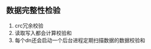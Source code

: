 <!--
 * Author       : ajin
 * Date         : 2020-02-26 13:33:24
 * Description  : 
 * email        : ajin_w@163.com
 * ajin是最好的人啦
 -->


## 数据完整性检验
1. crc冗余校验
2. 读取写入都会计算校验和
3. 每个dn还会启动一个后台进程定期扫描数据的数据校验和